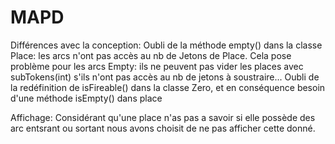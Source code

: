 # MAPD

Différences avec la conception:
Oubli de la méthode empty() dans la classe Place: les arcs n'ont pas accès au nb de Jetons de Place. Cela pose problème pour les arcs Empty: ils ne peuvent pas vider les places avec subTokens(int) s'ils n'ont pas accès au nb de jetons à soustraire...
Oubli de la redéfinition de isFireable() dans la classe Zero, et en conséquence besoin d'une méthode isEmpty() dans place


Affichage:
Considérant qu'une place n'as pas a savoir si elle possède des arc entsrant ou sortant nous avons choisit de ne pas afficher cette donné. 
